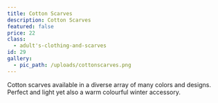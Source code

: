 ```yaml
---
title: Cotton Scarves
description: Cotton Scarves
featured: false
price: 22
class:
  - adult's-clothing-and-scarves
id: 29
gallery:
  - pic_path: /uploads/cottonscarves.png
---
```



Cotton scarves available in a diverse array of many colors and designs. Perfect and light yet also a warm colourful winter accessory.
